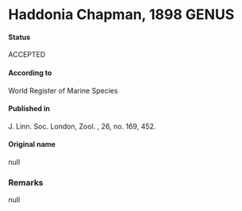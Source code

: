 Haddonia Chapman, 1898 GENUS
=======

#### Status
ACCEPTED

#### According to
World Register of Marine Species

#### Published in
J. Linn. Soc. London, Zool. , 26, no. 169, 452.

#### Original name
null

### Remarks
null